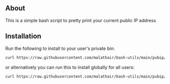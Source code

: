 ## About

This is a simple bash script to pretty print your current public IP address

## Installation

Run the following to install to your user's private bin:
```bash
curl https://raw.githubusercontent.com/malathair/bash-utils/main/pubip/install.sh | bash
```

or alternatively you can run this to install globally for all users:
```bash
curl https://raw.githubusercontent.com/malathair/bash-utils/main/pubip/install.sh | sudo bash
```
